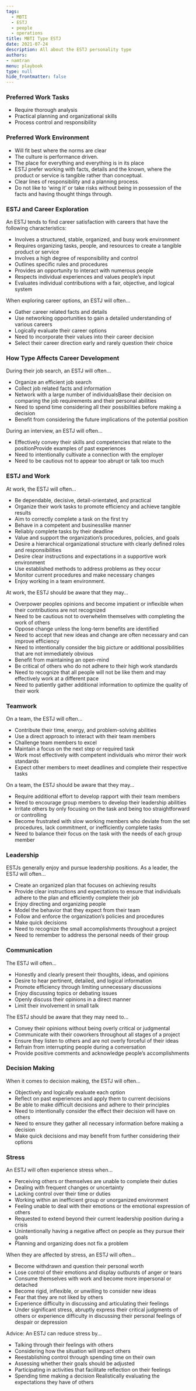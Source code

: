 ```yaml
---
tags: 
  - MBTI
  - ESTJ
  - people
  - operations
title: MBTI Type ESTJ
date: 2021-07-24
description: All about the ESTJ personality type
authors: 
- namtran
menu: playbook
type: null
hide_frontmatter: false
---
```


<!-- table_of_contents 891a2785-f7b5-4208-90e0-1153fddd68ae -->

### Preferred Work Tasks
* Require thorough analysis
* Practical planning and organizational skills
* Process control and responsibility

### Preferred Work Environment
* Will fit best where the norms are clear
* The culture is performance driven.
* The place for everything and everything is in its place
* ESTJ prefer working with facts, details and the known, where the product or service is tangible rather than conceptual.
* Clear lines of responsibility and a planning process.
* Do not like to ‘wing it’ or take risks without being in possession of the facts and having thought things through.

### ESTJ and Career Exploration
An ESTJ tends to find career satisfaction with careers that have the following characteristics:

* Involves a structured, stable, organized, and busy work environment
* Requires organizing tasks, people, and resources to create a tangible product or service
* Involves a high degree of responsibility and control
* Outlines specific rules and procedures
* Provides an opportunity to interact with numerous people
* Respects individual experiences and values people’s input
* Evaluates individual contributions with a fair, objective, and logical system

When exploring career options, an ESTJ will often…
* Gather career related facts and details
* Use networking opportunities to gain a detailed understanding of various careers
* Logically evaluate their career options
* Need to incorporate their values into their career decision
* Select their career direction early and rarely question their choice

### How Type Affects Career Development
During their job search, an ESTJ will often...
* Organize an efficient job search
* Collect job related facts and information
* Network with a large number of individualsBase their decision on comparing the job requirements and their personal abilities
* Need to spend time considering all their possibilities before making a decision
* Benefit from considering the future implications of the potential position

During an interview, an ESTJ will often...
* Effectively convey their skills and competencies that relate to the positionProvide examples of past experiences
* Need to intentionally cultivate a connection with the employer
* Need to be cautious not to appear too abrupt or talk too much

### ESTJ and Work
At work, the ESTJ will often…
* Be dependable, decisive, detail-orientated, and practical
* Organize their work tasks to promote efficiency and achieve tangible results
* Aim to correctly complete a task on the first try
* Behave in a competent and businesslike manner
* Reliably complete tasks by their deadline
* Value and support the organization’s procedures, policies, and goals
* Desire a hierarchical organizational structure with clearly defined roles and responsibilities
* Desire clear instructions and expectations in a supportive work environment
* Use established methods to address problems as they occur
* Monitor current procedures and make necessary changes
* Enjoy working in a team environment.

At work, the ESTJ should be aware that they may…
* Overpower peoples opinions and become impatient or inflexible when their contributions are not recognized
* Need to be cautious not to overwhelm themselves with completing the work of others
* Oppose change unless the long-term benefits are identified
* Need to accept that new ideas and change are often necessary and can improve efficiency
* Need to intentionally consider the big picture or additional possibilities that are not immediately obvious
* Benefit from maintaining an open-mind
* Be critical of others who do not adhere to their high work standards
* Need to recognize that all people will not be like them and may effectively work at a different pace
* Need to patiently gather additional information to optimize the quality of their work

### Teamwork
On a team, the ESTJ will often…
* Contribute their time, energy, and problem-solving abilities
* Use a direct approach to interact with their team members
* Challenge team members to excel
* Maintain a focus on the next step or required task
* Work most effectively with competent individuals who mirror their work standards
* Expect other members to meet deadlines and complete their respective tasks

On a team, the ESTJ should be aware that they may…
* Require additional effort to develop rapport with their team members
* Need to encourage group members to develop their leadership abilities
* Irritate others by only focusing on the task and being too straightforward or controlling
* Become frustrated with slow working members who deviate from the set procedures, lack commitment, or inefficiently complete tasks
* Need to balance their focus on the task with the needs of each group member

### Leadership
ESTJs generally enjoy and pursue leadership positions. As a leader, the ESTJ will often…
* Create an organized plan that focuses on achieving results
* Provide clear instructions and expectations to ensure that individuals adhere to the plan and efficiently complete their job
* Enjoy directing and organizing people
* Model the behavior that they expect from their team
* Follow and enforce the organization’s policies and procedures
* Make quick decisions
* Need to recognize the small accomplishments throughout a project
* Need to remember to address the personal needs of their group

### Communication
The ESTJ will often…
* Honestly and clearly present their thoughts, ideas, and opinions
* Desire to hear pertinent, detailed, and logical information
* Promote efficiency through limiting unnecessary discussions
* Enjoy discussing topics or debating issues
* Openly discuss their opinions in a direct manner
* Limit their involvement in small talk

The ESTJ should be aware that they may need to…
* Convey their opinions without being overly critical or judgmental
* Communicate with their coworkers throughout all stages of a project
* Ensure they listen to others and are not overly forceful of their ideas
* Refrain from interrupting people during a conversation
*  Provide positive comments and acknowledge people’s accomplishments

### Decision Making
When it comes to decision making, the ESTJ will often…
* Objectively and logically evaluate each option
* Reflect on past experiences and apply them to current decisions
* Be able to make difficult decisions and adhere to their principles
* Need to intentionally consider the effect their decision will have on others
* Need to ensure they gather all necessary information before making a decision
* Make quick decisions and may benefit from further considering their options

### Stress
An ESTJ will often experience stress when…
* Perceiving others or themselves are unable to complete their duties
* Dealing with frequent changes or uncertainty
* Lacking control over their time or duties
* Working within an inefficient group or unorganized environment
* Feeling unable to deal with their emotions or the emotional expression of others
* Requested to extend beyond their current leadership position during a crisis
* Unintentionally having a negative affect on people as they pursue their goals
* Planning and organizing does not fix a problem

When they are affected by stress, an ESTJ will often…
* Become withdrawn and question their personal worth
* Lose control of their emotions and display outbursts of anger or tears
* Consume themselves with work and become more impersonal or detached
* Become rigid, inflexible, or unwilling to consider new ideas
* Fear that they are not liked by others
* Experience difficulty in discussing and articulating their feelings
* Under significant stress, abruptly express their critical judgments of others or experience difficulty in discussing their personal feelings of despair or depression

Advice: An ESTJ can reduce stress by…
* Talking through their feelings with others
* Considering how the situation will impact others
* Reestablishing control through spending time on their own
* Assessing whether their goals should be adjusted
* Participating in activities that facilitate reflection on their feelings
* Spending time making a decision
Realistically evaluating the expectations they have of others